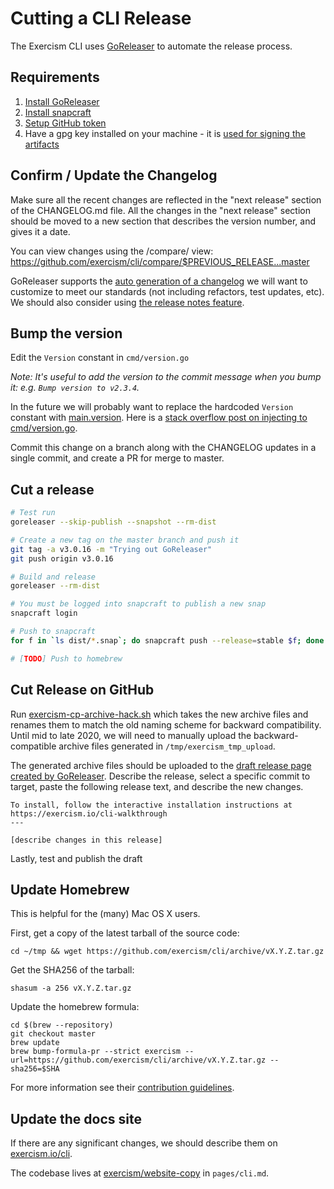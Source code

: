 # Cutting a CLI Release

The Exercism CLI uses [GoReleaser](https://goreleaser.com) to automate the
release process. 

## Requirements

1. [Install GoReleaser](https://goreleaser.com/install/)
1. [Install snapcraft](https://snapcraft.io/docs/snapcraft-overview)
1. [Setup GitHub token](https://goreleaser.com/environment/#github-token)
1. Have a gpg key installed on your machine - it is [used for signing the artifacts](https://goreleaser.com/sign/)

## Confirm / Update the Changelog

Make sure all the recent changes are reflected in the "next release" section of the CHANGELOG.md file.  All the changes in the "next release" section should be moved to a new section that describes the version number, and gives it a date.

You can view changes using the /compare/ view:
https://github.com/exercism/cli/compare/$PREVIOUS_RELEASE...master

GoReleaser supports the [auto generation of a changelog](https://goreleaser.com/customization/#customize-the-changelog) we will want to customize to meet our standards (not including refactors, test updates, etc). We should also consider using [the release notes feature](https://goreleaser.com/customization/#custom-release-notes).

## Bump the version

Edit the `Version` constant in `cmd/version.go`

_Note: It's useful to add the version to the commit message when you bump it: e.g. `Bump version to v2.3.4`._

In the future we will probably want to replace the hardcoded `Version` constant with [main.version](https://goreleaser.com/environment/#using-the-main-version). Here is a [stack overflow post on injecting to cmd/version.go](https://stackoverflow.com/a/47510909).

Commit this change on a branch along with the CHANGELOG updates in a single commit, and create a PR for merge to master.

## Cut a release

```bash
# Test run
goreleaser --skip-publish --snapshot --rm-dist

# Create a new tag on the master branch and push it
git tag -a v3.0.16 -m "Trying out GoReleaser"
git push origin v3.0.16

# Build and release
goreleaser --rm-dist

# You must be logged into snapcraft to publish a new snap
snapcraft login

# Push to snapcraft
for f in `ls dist/*.snap`; do snapcraft push --release=stable $f; done

# [TODO] Push to homebrew
```

## Cut Release on GitHub

Run [exercism-cp-archive-hack.sh](https://gist.github.com/ekingery/961650fca4e2233098c8320f32736836) which takes the new archive files and renames them to match the old naming scheme for backward compatibility. Until mid to late 2020, we will need to manually upload the backward-compatible archive files generated in `/tmp/exercism_tmp_upload`.

The generated archive files should be uploaded to the [draft release page created by GoReleaser](https://github.com/exercism/cli/releases). Describe the release, select a specific commit to target, paste the following release text, and describe the new changes.

```
To install, follow the interactive installation instructions at https://exercism.io/cli-walkthrough
---

[describe changes in this release]
```

 Lastly, test and publish the draft


## Update Homebrew

This is helpful for the (many) Mac OS X users.

First, get a copy of the latest tarball of the source code:

```
cd ~/tmp && wget https://github.com/exercism/cli/archive/vX.Y.Z.tar.gz
```

Get the SHA256 of the tarball:

```
shasum -a 256 vX.Y.Z.tar.gz
```

Update the homebrew formula:

```
cd $(brew --repository)
git checkout master
brew update
brew bump-formula-pr --strict exercism --url=https://github.com/exercism/cli/archive/vX.Y.Z.tar.gz --sha256=$SHA
```

For more information see their [contribution guidelines](https://github.com/Homebrew/homebrew/blob/master/share/doc/homebrew/How-To-Open-a-Homebrew-Pull-Request-(and-get-it-merged).md#how-to-open-a-homebrew-pull-request-and-get-it-merged).

## Update the docs site

If there are any significant changes, we should describe them on
[exercism.io/cli]([https://exercism.io/cli).

The codebase lives at [exercism/website-copy](https://github.com/exercism/website-copy) in `pages/cli.md`.
